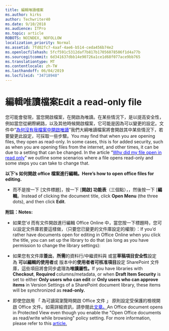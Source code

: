 ```yaml
---
title: 編輯唯讀檔案
ms.author: kirks
author: Techwriter40
ms.date: 9/10/2018
ms.audience: ITPro
ms.topic: article
ROBOTS: NOINDEX, NOFOLLOW
localization_priority: Normal
ms.assetid: 7fd02fc7-4aaf-4ae6-b514-ceda456b74e2
ms.openlocfilehash: 5fcf591c5312daf7b817b17056078506f1d4a77b
ms.sourcegitcommit: 6d341637dbb14e90726a1ce1d68f077ace9bb765
ms.translationtype: MT
ms.contentlocale: zh-TW
ms.lasthandoff: 06/04/2019
ms.locfileid: "34718948"
---
```

# <a name="edit-a-read-only-file"></a><span data-ttu-id="a340b-102">編輯唯讀檔案</span><span class="sxs-lookup"><span data-stu-id="a340b-102">Edit a read-only file</span></span>

<p style="mso-margin-top-alt: auto; mso-margin-bottom-alt: auto; line-height: normal;"><span data-ttu-id="a340b-103"><span style="mso-fareast-font-family: 'Times New Roman'; mso-bidi-font-family: Calibri; mso-bidi-theme-font: minor-latin;">您可能會發現，當您開啟檔案，在開啟為唯讀。在某些情況下，是以提高安全性，例如當您從網際網路，以及其他時候開啟檔案，它可能是因為可以變更的設定。文件中&ldquo;<a href="https://support.office.com/en-us/article/Why-did-my-file-open-read-only-3ab4b792-da50-4b38-8628-14c64e1f1d15"><span style="color: blue;">為何沒有我檔案中開啟唯讀</span></a>&rdquo;我們大綱唯讀檔案將會開啟其中某些情況下，若要變更此設定，可採取一些步驟。</span></span><span class="sxs-lookup"><span data-stu-id="a340b-103"><span style="mso-fareast-font-family: 'Times New Roman'; mso-bidi-font-family: Calibri; mso-bidi-theme-font: minor-latin;">You may find that when you are opening files, they open as read-only. In some cases, this is for added security, such as when you are opening files from the internet, and other times, it can be due to a setting that can be changed. In the article &ldquo;<a href="https://support.office.com/en-us/article/Why-did-my-file-open-read-only-3ab4b792-da50-4b38-8628-14c64e1f1d15"><span style="color: blue;">Why did my file open in read only</span></a>&rdquo; we outline some scenarios where a file opens read-only and some steps you can take to change that.</span></span></span></p> <p style="mso-margin-top-alt: auto; mso-margin-bottom-alt: auto; line-height: normal;"><span data-ttu-id="a340b-104"><strong><span style="mso-fareast-font-family: 'Times New Roman'; mso-bidi-font-family: Calibri; mso-bidi-theme-font: minor-latin;">以下&rsquo;s 如何開啟 office 檔案進行編輯。</span></strong></span><span class="sxs-lookup"><span data-stu-id="a340b-104"><strong><span style="mso-fareast-font-family: 'Times New Roman'; mso-bidi-font-family: Calibri; mso-bidi-theme-font: minor-latin;">Here&rsquo;s how to open office files for editing.</span></strong></span></span></p> <ul> <li style="mso-margin-top-alt: auto; mso-margin-bottom-alt: auto; line-height: normal;"><span data-ttu-id="a340b-105"><span style="mso-fareast-font-family: 'Times New Roman'; mso-bidi-font-family: Calibri; mso-bidi-theme-font: minor-latin;">而不是按一下 [文件標題]，按一下 [<strong>開啟] 功能表</strong>（三個點），，然後按一下 [<strong>編輯</strong>。</span></span><span class="sxs-lookup"><span data-stu-id="a340b-105"><span style="mso-fareast-font-family: 'Times New Roman'; mso-bidi-font-family: Calibri; mso-bidi-theme-font: minor-latin;">Instead of clicking the document title, click <strong>Open Menu</strong> (the three dots), and then click <strong>Edit</strong>.</span></span></span></li> </ul> <p style="mso-margin-top-alt: auto; mso-margin-bottom-alt: auto; line-height: normal;"><span data-ttu-id="a340b-106"><strong><span style="mso-fareast-font-family: 'Times New Roman'; mso-bidi-font-family: Calibri; mso-bidi-theme-font: minor-latin;">附註：</span></strong></span><span class="sxs-lookup"><span data-stu-id="a340b-106"><strong><span style="mso-fareast-font-family: 'Times New Roman'; mso-bidi-font-family: Calibri; mso-bidi-theme-font: minor-latin;">Notes:</span></strong></span></span></p> <ul> <li style="mso-margin-top-alt: auto; mso-margin-bottom-alt: auto; line-height: normal;"><span data-ttu-id="a340b-107"><span style="mso-fareast-font-family: 'Times New Roman'; mso-bidi-font-family: Calibri; mso-bidi-theme-font: minor-latin;">如果您&rsquo;d 而有文件開啟進行編輯 Office Online 中，當您按一下標題時，您可以設定文件庫若要這樣做，（只要您已變更的文件庫設定的權限）：</span></span><span class="sxs-lookup"><span data-stu-id="a340b-107"><span style="mso-fareast-font-family: 'Times New Roman'; mso-bidi-font-family: Calibri; mso-bidi-theme-font: minor-latin;">If you&rsquo;d rather have documents open for editing in Office Online when you click the title, you can set up the library to do that (as long as you have permission to change the library settings):</span></span></span></li> </ul> <ul> <li style="mso-margin-top-alt: auto; mso-margin-bottom-alt: auto; line-height: normal;"><span data-ttu-id="a340b-108"><span style="mso-bidi-font-family: Calibri; mso-bidi-theme-font: minor-latin;">如果您有文件庫<strong style="box-sizing: border-box;">簽出</strong>，<strong style="box-sizing: border-box;">所需</strong>的資料行/中繼資料與&nbsp;或當<strong style="box-sizing: border-box;">草稿項目安全性</strong>設定為&nbsp;<strong style="box-sizing: border-box;">可以編輯的使用者</strong>或&nbsp;版本中的<strong style="box-sizing: border-box;">使用者者可核准項目</strong>設定 SharePoint 文件庫，這些項目將會同步處理為<strong style="mso-bidi-font-weight: normal;">唯讀屬性。</strong></span></span><span class="sxs-lookup"><span data-stu-id="a340b-108"><span style="mso-bidi-font-family: Calibri; mso-bidi-theme-font: minor-latin;">If you have libraries with <strong style="box-sizing: border-box;">Checkout</strong>, <strong style="box-sizing: border-box;">Required </strong>columns/metadata,&nbsp;or when <strong style="box-sizing: border-box;">Draft Item Security</strong> is set to either&nbsp;<strong style="box-sizing: border-box;">Only users who can edit</strong> or&nbsp;<strong style="box-sizing: border-box;">Only users who can approve items</strong> in Version Settings of a SharePoint document library, these items will be synchronized as <strong style="mso-bidi-font-weight: normal;">read-only.</strong></span></span></span></li> </ul> <ul> <li style="mso-margin-top-alt: auto; mso-margin-bottom-alt: auto; line-height: normal;"><span data-ttu-id="a340b-109"><span style="mso-fareast-font-family: 'Times New Roman'; mso-bidi-font-family: Calibri; mso-bidi-theme-font: minor-latin;">即使您啟用 「 為可讀寫瀏覽時開啟 Office 文件 」 原則設定受保護的檢視開啟 Office 文件。如需詳細資訊，請參閱此<a href="https://support.microsoft.com/en-us/help/983047/an-office-document-opens-in-protected-view-even-though-you-enable-the"><span style="color: blue;">文章。</span></a></span></span><span class="sxs-lookup"><span data-stu-id="a340b-109"><span style="mso-fareast-font-family: 'Times New Roman'; mso-bidi-font-family: Calibri; mso-bidi-theme-font: minor-latin;">An Office document opens in Protected View even though you enable the "Open Office documents as read/write while browsing" policy setting. For more information, please refer to this <a href="https://support.microsoft.com/en-us/help/983047/an-office-document-opens-in-protected-view-even-though-you-enable-the"><span style="color: blue;">article.</span></a></span></span></span></li> </ul>

